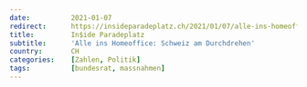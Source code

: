 ```yaml
---
date:          2021-01-07
redirect:      https://insideparadeplatz.ch/2021/01/07/alle-ins-homeoffice-schweiz-am-durchdrehen/
title:         In$ide Paradeplatz
subtitle:      'Alle ins Homeoffice: Schweiz am Durchdrehen'
country:       CH
categories:    [Zahlen, Politik]
tags:          [bundesrat, massnahmen]
---
```

